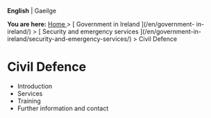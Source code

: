 **English** |  Gaeilge 

**You are here:** [ Home ](/en/) > [ Government in Ireland ](/en/government-
in-ireland/) > [ Security and emergency services ](/en/government-in-
ireland/security-and-emergency-services/) > Civil Defence

#  Civil Defence

  * Introduction 
  * Services 
  * Training 
  * Further information and contact 
